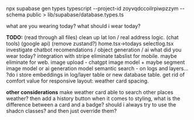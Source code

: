 npx supabase gen types typescript --project-id zoyvqdccoilrpiwpzzym --schema public > lib/supabase/database.types.ts

what are you wearing today?
what should i wear today?

**TODO:**
(read through all files) clean up lat lon / real address logic. (chat tools) (google api) (remove zustand?)
home.tsx->todays selectlog.tsx
investigate chatbot recomendations / object generation / ai what did you wear today?
integration with stripe
eliminate tabslist for mobile. maybe eliminate for web.
image upload - chatgpt image model + maybe segment image model or ai generation model
semantic search - on logs and layers... ?do i store embeddings in log/layer table or new database table.
get rid of comfort value
for responsive layout: weather card spacing. 


**other considerations**
make weather card able to search other places weather?
then add a history button
when it comes to styling, what is the difference between a card and a badge? should i always try to use the shadcn classes? and then just override them?

